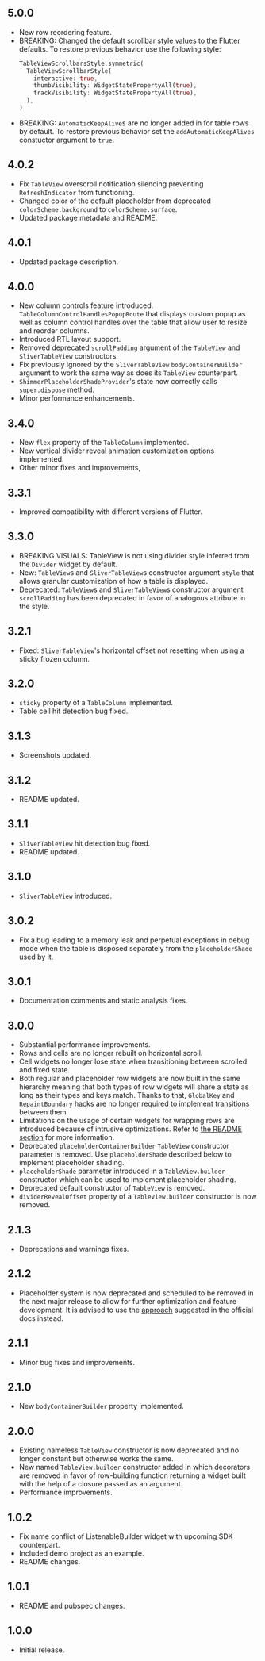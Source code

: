 ## 5.0.0
- New row reordering feature.
- BREAKING: Changed the default scrollbar style values to the Flutter defaults. To restore previous behavior use the following style:
  ```dart
  TableViewScrollbarsStyle.symmetric(
    TableViewScrollbarStyle(
      interactive: true,
      thumbVisibility: WidgetStatePropertyAll(true),
      trackVisibility: WidgetStatePropertyAll(true),
    ),
  )
  ```
- BREAKING: `AutomaticKeepAlive`s are no longer added in for table rows by default. To restore previous behavior set the `addAutomaticKeepAlives` constuctor argument to `true`.

## 4.0.2
- Fix `TableView` overscroll notification silencing preventing `RefreshIndicator` from functioning.
- Changed color of the default placeholder from deprecated `colorScheme.background` to `colorScheme.surface`.
- Updated package metadata and README.

## 4.0.1
- Updated package description.

## 4.0.0
- New column controls feature introduced. `TableColumnControlHandlesPopupRoute`
  that displays custom popup as well as column control handles over the table
  that allow user to resize and reorder columns.
- Introduced RTL layout support.
- Removed deprecated `scrollPadding` argument of the `TableView` and `SliverTableView` constructors.
- Fix previously ignored by the `SliverTableView` `bodyContainerBuilder` argument to work the same way as does its
  `TableView` counterpart.
- `ShimmerPlaceholderShadeProvider`'s state now correctly calls `super.dispose` method.
- Minor performance enhancements.

## 3.4.0

- New `flex` property of the `TableColumn` implemented.
- New vertical divider reveal animation customization options implemented.
- Other minor fixes and improvements,

## 3.3.1

- Improved compatibility with different versions of Flutter.

## 3.3.0

- BREAKING VISUALS: TableView is not using divider style inferred from the `Divider` widget by default.
- New: `TableView`s and `SliverTableView`s constructor argument `style` that allows granular customization of how
  a table is displayed.
- Deprecated: `TableView`s and `SliverTableView`s constructor argument `scrollPadding` has been deprecated in favor
  of analogous attribute in the style.

## 3.2.1

- Fixed: `SliverTableView`'s horizontal offset not resetting when using a sticky frozen column.

## 3.2.0

- `sticky` property of a `TableColumn` implemented.
- Table cell hit detection bug fixed.

## 3.1.3

- Screenshots updated.

## 3.1.2

- README updated.

## 3.1.1

- `SliverTableView` hit detection bug fixed.
- README updated.

## 3.1.0

- `SliverTableView` introduced.

## 3.0.2

- Fix a bug leading to a memory leak and perpetual exceptions in debug mode
  when the table is disposed separately from the `placeholderShade` used by it.

## 3.0.1

- Documentation comments and static analysis fixes.

## 3.0.0

- Substantial performance improvements.
- Rows and cells are no longer rebuilt on horizontal scroll.
- Cell widgets no longer lose state when transitioning between
  scrolled and fixed state.
- Both regular and placeholder row widgets are now built in the same
  hierarchy meaning that both types of row widgets will share
  a state as long as their types and keys match.
  Thanks to that, `GlobalKey` and `RepaintBoundary` hacks are
  no longer required to implement transitions between them
- Limitations on the usage of certain widgets for wrapping rows
  are introduced because of intrusive optimizations. Refer to
  [the README section](https://github.com/NikolayNIK/material_table_view#row-wrapping-widgets-restriction)
  for more information.
- Deprecated `placeholderContainerBuilder` `TableView` constructor
  parameter is removed. Use `placeholderShade` described below to
  implement placeholder shading.
- `placeholderShade` parameter introduced in a `TableView.builder`
  constructor which can be used to implement placeholder shading.
- Deprecated default constructor of `TableView` is removed.
- `dividerRevealOffset` property of a `TableView.builder` constructor is now removed.

## 2.1.3

- Deprecations and warnings fixes.

## 2.1.2

- Placeholder system is now deprecated and scheduled to be removed in the next
  major release to allow for further optimization and feature development.
  It is advised to use the [approach](https://docs.flutter.dev/cookbook/effects/shimmer-loading#paint-one-big-shimmer)
  suggested in the official docs instead.

## 2.1.1

- Minor bug fixes and improvements.

## 2.1.0

- New `bodyContainerBuilder` property implemented.

## 2.0.0

- Existing nameless `TableView` constructor is now deprecated and no longer constant
  but otherwise works the same.
- New named `TableView.builder` constructor added in which
  decorators are removed in favor of row-building function returning a widget
  built with the help of a closure passed as an argument.
- Performance improvements.

## 1.0.2

- Fix name conflict of ListenableBuilder widget with upcoming SDK counterpart.
- Included demo project as an example.
- README changes.

## 1.0.1

- README and pubspec changes.

## 1.0.0

- Initial release.
